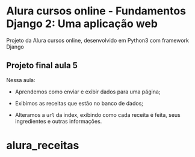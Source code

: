# Alura cursos online - Fundamentos Django 2: Uma aplicação web

Projeto da Alura cursos online, desenvolvido em Python3 com framework Django

## Projeto final aula 5

Nessa aula:

- Aprendemos como enviar e exibir dados para uma página;

- Exibimos as receitas que estão no banco de dados;

- Alteramos a `url` da index, exibindo como cada receita é feita, seus ingredientes e outras informações.


# alura_receitas
